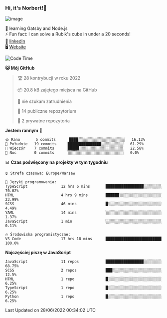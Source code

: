 ### Hi, it's Norbert!👋

![image](https://i.imgur.com/y3Fbv48.png)


🧠 learning Gatsby and Node.js <br>
⚡ Fun fact: I can solve a Rubik's cube in under a 20 seconds! <br>
👔 [linkedin](https://www.linkedin.com/in/norbert-%C5%82uszkiewicz-75b0891b3/) <br>
🖥 [Website](https://norbertluszkiewicz.pl/)<br>


<!--START_SECTION:waka-->
![Code Time](http://img.shields.io/badge/Code%20Time-0%20secs-blue)

**🐱 Mój GitHub** 

> 🏆 28 kontrybucji w roku 2022
 > 
> 📦 20.8 kB zajętego miejsca na GitHub 
 > 
> 🚫 nie szukam zatrudnienia
 > 
> 📜 14 publiczne repozytorium 
 > 
> 🔑 2 prywatne repozytoria  
 > 
**Jestem rannym 🐤** 

```text
🌞 Rano       5 commits      ████░░░░░░░░░░░░░░░░░░░░░   16.13% 
🌆 Południe   19 commits     ███████████████░░░░░░░░░░   61.29% 
🌃 Wieczór    7 commits      █████░░░░░░░░░░░░░░░░░░░░   22.58% 
🌙 Noc        0 commits      ░░░░░░░░░░░░░░░░░░░░░░░░░   0.0%

```


📊 **Czas poświęcony na projekty w tym tygodniu** 

```text
⌚︎ Strefa czasowa: Europe/Warsaw

💬 Języki programowania: 
TypeScript               12 hrs 6 mins       █████████████████░░░░░░░░   70.02% 
HTML                     4 hrs 9 mins        ██████░░░░░░░░░░░░░░░░░░░   23.99% 
SCSS                     46 mins             █░░░░░░░░░░░░░░░░░░░░░░░░   4.49% 
YAML                     14 mins             ░░░░░░░░░░░░░░░░░░░░░░░░░   1.37% 
JavaScript               1 min               ░░░░░░░░░░░░░░░░░░░░░░░░░   0.11%

🔥 Środowiska programistyczne: 
VS Code                  17 hrs 18 mins      █████████████████████████   100.0%

```

**Najczęściej piszę w JavaScript** 

```text
JavaScript               11 repos            █████████████████░░░░░░░░   68.75% 
SCSS                     2 repos             ███░░░░░░░░░░░░░░░░░░░░░░   12.5% 
HTML                     1 repo              █░░░░░░░░░░░░░░░░░░░░░░░░   6.25% 
TypeScript               1 repo              █░░░░░░░░░░░░░░░░░░░░░░░░   6.25% 
Python                   1 repo              █░░░░░░░░░░░░░░░░░░░░░░░░   6.25%

```



 Last Updated on 28/06/2022 00:34:02 UTC
<!--END_SECTION:waka-->
